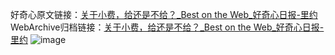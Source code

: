 好奇心原文链接：[关于小费，给还是不给？_Best on the Web_好奇心日报-里约](https://www.qdaily.com/articles/7271.html)
WebArchive归档链接：[关于小费，给还是不给？_Best on the Web_好奇心日报-里约](http://web.archive.org/web/20180930013004/http://www.qdaily.com:80/articles/7271.html)
![image](http://ww3.sinaimg.cn/large/007d5XDply1g3wi32wtqej30u0270k7d)